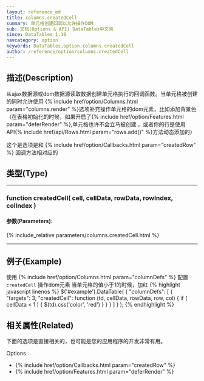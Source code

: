 ```yaml
---
layout: reference_md
title: columns.createdCell
summary: 单元格创建回调以允许操作DOM
sub: 文档(Options & API) DataTables中文网
since: DataTables 1.10
navcategory: option
keywords: DataTables,option,columns.createdCell
author: /reference/option/columns.createdCell
---
```


## 描述(Description)
从ajax数据源或dom数据源读取数据创建单元格执行的回调函数。当单元格被创建的同时允许使用 
{% include href/option/Columns.html param="columns.render" %}选项补充操作单元格的dom元素，比如添加背景色
（在表格初始化的时候，如果开启了{% include href/option/Features.html param="deferRender" %},单元格也许不会立马被创建
，或者你的行是使用API{% include href/api/Rows.html param="rows.add()" %}方法动态添加的）

这个是选项是和 {% include href/option/Callbacks.html param="createdRow" %} 回调方法相对应的

## 类型(Type)

---

### function createdCell( cell, cellData, rowData, rowIndex, colIndex )

#### 参数(Parameters):
{% include_relative parameters/columns.createdCell.html %}

---

## 例子(Example)
使用 {% include href/option/Columns.html param="columnDefs" %} 配置`createdCell` 操作dom元素
当单元格的值小于1的时候，加红
{% highlight javascript linenos %}
$('#example').DataTable( {
   "columnDefs": [ {
       "targets": 3,
       "createdCell": function (td, cellData, rowData, row, col) {
         if ( cellData < 1 ) {
           $(td).css('color', 'red')
         }
       }
     } ]
} );
{% endhighlight %}


## 相关属性(Related)
下面的选项是直接相关的，也可能是您的应用程序的开发非常有用。

Options

- {% include href/option/Callbacks.html param="createdRow" %}
- {% include href/option/Features.html param="deferRender" %}
